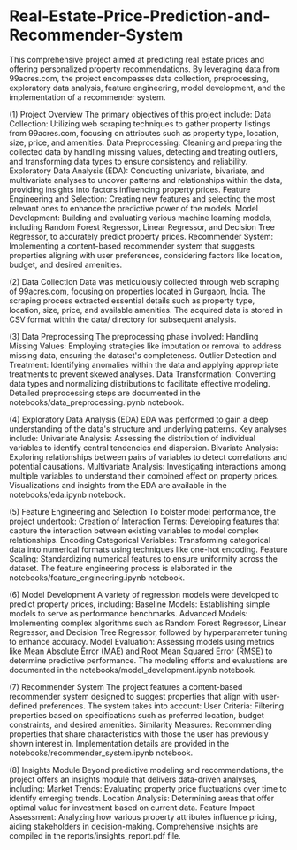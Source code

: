 # Real-Estate-Price-Prediction-and-Recommender-System

This comprehensive project aimed at predicting real estate prices and offering personalized property recommendations. By leveraging data from 99acres.com, the project encompasses data collection, preprocessing, exploratory data analysis, feature engineering, model development, and the implementation of a recommender system.

(1) Project Overview
    The primary objectives of this project include:
    Data Collection: Utilizing web scraping techniques to gather property listings from 99acres.com, focusing on attributes such as property type, location, size, price, and amenities.
    Data Preprocessing: Cleaning and preparing the collected data by handling missing values, detecting and treating outliers, and transforming data types to ensure consistency and reliability.
    Exploratory Data Analysis (EDA): Conducting univariate, bivariate, and multivariate analyses to uncover patterns and relationships within the data, providing insights into factors influencing property prices.
    Feature Engineering and Selection: Creating new features and selecting the most relevant ones to enhance the predictive power of the models.
    Model Development: Building and evaluating various machine learning models, including Random Forest Regressor, Linear Regressor, and Decision Tree Regressor, to accurately predict property prices.
    Recommender System: Implementing a content-based recommender system that suggests properties aligning with user preferences, considering factors like location, budget, and desired amenities.

(2) Data Collection
    Data was meticulously collected through web scraping of 99acres.com, focusing on properties located in Gurgaon, India. The scraping process extracted essential details such as property type, location, size, price, and available amenities. The acquired data is       stored in CSV format within the data/ directory for subsequent analysis.
  
(3) Data Preprocessing
    The preprocessing phase involved:
      Handling Missing Values: Employing strategies like imputation or removal to address missing data, ensuring the dataset's completeness.
      Outlier Detection and Treatment: Identifying anomalies within the data and applying appropriate treatments to prevent skewed analyses.
      Data Transformation: Converting data types and normalizing distributions to facilitate effective modeling.
      Detailed preprocessing steps are documented in the notebooks/data_preprocessing.ipynb notebook.
      
(4) Exploratory Data Analysis (EDA)
    EDA was performed to gain a deep understanding of the data's structure and underlying patterns. Key analyses include:
      Univariate Analysis: Assessing the distribution of individual variables to identify central tendencies and dispersion.
      Bivariate Analysis: Exploring relationships between pairs of variables to detect correlations and potential causations.
      Multivariate Analysis: Investigating interactions among multiple variables to understand their combined effect on property prices.
      Visualizations and insights from the EDA are available in the notebooks/eda.ipynb notebook.

(5) Feature Engineering and Selection
    To bolster model performance, the project undertook:
      Creation of Interaction Terms: Developing features that capture the interaction between existing variables to model complex relationships.
      Encoding Categorical Variables: Transforming categorical data into numerical formats using techniques like one-hot encoding.
      Feature Scaling: Standardizing numerical features to ensure uniformity across the dataset.
      The feature engineering process is elaborated in the notebooks/feature_engineering.ipynb notebook.

(6) Model Development
    A variety of regression models were developed to predict property prices, including:
      Baseline Models: Establishing simple models to serve as performance benchmarks.
      Advanced Models: Implementing complex algorithms such as Random Forest Regressor, Linear Regressor, and Decision Tree Regressor, followed by hyperparameter tuning to enhance accuracy.
      Model Evaluation: Assessing models using metrics like Mean Absolute Error (MAE) and Root Mean Squared Error (RMSE) to determine predictive performance.
      The modeling efforts and evaluations are documented in the notebooks/model_development.ipynb notebook.

(7) Recommender System
    The project features a content-based recommender system designed to suggest properties that align with user-defined preferences. The system takes into account:
      User Criteria: Filtering properties based on specifications such as preferred location, budget constraints, and desired amenities.
      Similarity Measures: Recommending properties that share characteristics with those the user has previously shown interest in.
      Implementation details are provided in the notebooks/recommender_system.ipynb notebook.

(8) Insights Module
    Beyond predictive modeling and recommendations, the project offers an insights module that delivers data-driven analyses, including:
      Market Trends: Evaluating property price fluctuations over time to identify emerging trends.
      Location Analysis: Determining areas that offer optimal value for investment based on current data.
      Feature Impact Assessment: Analyzing how various property attributes influence pricing, aiding stakeholders in decision-making.
      Comprehensive insights are compiled in the reports/insights_report.pdf file.
